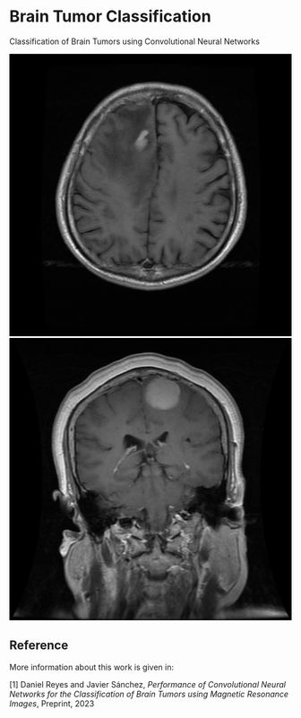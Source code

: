 # Brain Tumor Classification
Classification of Brain Tumors using Convolutional Neural Networks

![](dataset/figshare_dataset/test/Glioma/I1.png) ![](dataset/figshare_dataset/test/Meningioma/I1.png)

## Reference

More information about this work is given in:

[1] Daniel Reyes and Javier Sánchez, *Performance of Convolutional Neural Networks for the Classification of Brain Tumors using Magnetic Resonance Images*, Preprint, 2023
